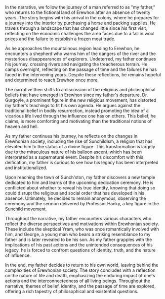 In the narrative, we follow the journey of a man referred to as "my father," who returns to the fictional land of Erewhon after an absence of twenty years. The story begins with his arrival in the colony, where he prepares for a journey into the interior by purchasing a horse and packing supplies. He travels through a landscape that has changed little since his first visit, reflecting on the economic challenges the area faces due to a fall in wool prices and the failure to establish a frozen meat trade.

As he approaches the mountainous region leading to Erewhon, he encounters a shepherd who warns him of the dangers of the river and the mysterious disappearances of explorers. Undeterred, my father continues his journey, crossing rivers and navigating the treacherous terrain. He camps overnight, reflecting on the passage of time and the failures he has faced in the intervening years. Despite these reflections, he remains hopeful and determined to reach Erewhon once more.

The narrative then shifts to a discussion of the religious and philosophical beliefs that have emerged in Erewhon since my father's departure. Dr. Gurgoyle, a prominent figure in the new religious movement, has distorted my father's teachings to fit his own agenda. He argues against the traditional belief in bodily resurrection, instead promoting the idea of a vicarious life lived through the influence one has on others. This belief, he claims, is more comforting and motivating than the traditional notions of heaven and hell.

As my father continues his journey, he reflects on the changes in Erewhonian society, including the rise of Sunchildism, a religion that has elevated him to the status of a divine figure. This transformation is largely due to the miraculous nature of his balloon ascent, which has been interpreted as a supernatural event. Despite his discomfort with this deification, my father is curious to see how his legacy has been interpreted and institutionalized.

Upon reaching the town of Sunch'ston, my father discovers a new temple dedicated to him and learns of the upcoming dedication ceremony. He is conflicted about whether to reveal his true identity, knowing that doing so could disrupt the religious and social order that has developed in his absence. Ultimately, he decides to remain anonymous, observing the ceremony and the sermon delivered by Professor Hanky, a key figure in the Sunchild movement.

Throughout the narrative, my father encounters various characters who reflect the diverse perspectives and motivations within Erewhonian society. These include the skeptical Yram, who was once romantically involved with him, and George, a young man who bears a striking resemblance to my father and is later revealed to be his son. As my father grapples with the implications of his past actions and the unintended consequences of his legacy, he is forced to confront questions of identity, truth, and the nature of influence.

In the end, my father decides to return to his own world, leaving behind the complexities of Erewhonian society. The story concludes with a reflection on the nature of life and death, emphasizing the enduring impact of one's actions and the interconnectedness of all living beings. Throughout the narrative, themes of belief, identity, and the passage of time are explored, offering a rich tapestry of philosophical and existential questions.